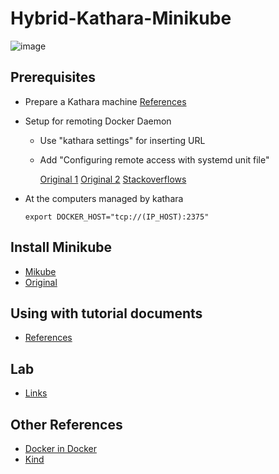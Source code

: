 # Hybrid-Kathara-Minikube

![image](https://github.com/Trourest186/Hybrid-Kathara-Minikube/assets/74035725/6a65a3b5-1a68-4085-9bae-db4a3bf4fb3c)

## Prerequisites
- Prepare a Kathara machine [References](https://github.com/Trourest186/Kathara/blob/main/README.md)
- Setup for remoting Docker Daemon
  - Use "kathara settings" for inserting URL
  - Add "Configuring remote access with systemd unit file" 

    [Original 1](https://docs.docker.com/config/daemon/remote-access/)
    [Original 2](https://docs.docker.com/engine/reference/commandline/dockerd/#daemon-socket-option)
    [Stackoverflows](https://stackoverflow.com/questions/56130644/connecting-to-a-remote-docker-daemon)
  
- At the computers managed by kathara
  ```
  export DOCKER_HOST="tcp://(IP_HOST):2375"
  ```

## Install Minikube
- [Mikube](https://r2schools.com/how-to-install-minikube-on-ubuntu-22-04-lts/)
- [Original](https://www.youtube.com/watch?v=qG7FGVWijeM&t=200s)

## Using with tutorial documents
- [References](https://minikube.sigs.k8s.io/docs/)

## Lab
- [Links](https://github.com/Trourest186/Kathara/tree/main/Lab_networks)

## Other References
- [Docker in Docker](https://hub.docker.com/_/docker/)
- [Kind](https://github.com/kubernetes-sigs/kind)
